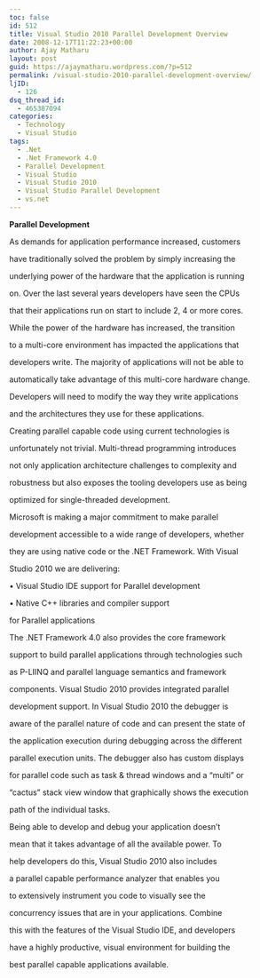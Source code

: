 ```yaml
---
toc: false
id: 512
title: Visual Studio 2010 Parallel Development Overview
date: 2008-12-17T11:22:23+00:00
author: Ajay Matharu
layout: post
guid: https://ajaymatharu.wordpress.com/?p=512
permalink: /visual-studio-2010-parallel-development-overview/
ljID:
  - 126
dsq_thread_id:
  - 465387094
categories:
  - Technology
  - Visual Studio
tags:
  - .Net
  - .Net Framework 4.0
  - Parallel Development
  - Visual Studio
  - Visual Studio 2010
  - Visual Studio Parallel Development
  - vs.net
---
```

**Parallel Development**

As demands for application performance increased, customers
  
have traditionally solved the problem by simply increasing the
  
underlying power of the hardware that the application is running
  
on. Over the last several years developers have seen the CPUs
  
that their applications run on start to include 2, 4 or more cores.
  
While the power of the hardware has increased, the transition
  
to a multi-core environment has impacted the applications that
  
developers write. The majority of applications will not be able to
  
automatically take advantage of this multi-core hardware change.
  
Developers will need to modify the way they write applications
  
and the architectures they use for these applications.

Creating parallel capable code using current technologies is
  
unfortunately not trivial. Multi-thread programming introduces
  
not only application architecture challenges to complexity and
  
robustness but also exposes the tooling developers use as being
  
optimized for single-threaded development.

Microsoft is making a major commitment to make parallel
  
development accessible to a wide range of developers, whether
  
they are using native code or the .NET Framework. With Visual
  
Studio 2010 we are delivering:

• Visual Studio IDE support for Parallel development
  
• Native C++ libraries and compiler support
  
for Parallel applications

The .NET Framework 4.0 also provides the core framework
  
support to build parallel applications through technologies such
  
as P-LIINQ and parallel language semantics and framework
  
components. Visual Studio 2010 provides integrated parallel
  
development support. In Visual Studio 2010 the debugger is
  
aware of the parallel nature of code and can present the state of
  
the application execution during debugging across the different
  
parallel execution units. The debugger also has custom displays
  
for parallel code such as task & thread windows and a &#8220;multi&#8221; or
  
&#8220;cactus&#8221; stack view window that graphically shows the execution
  
path of the individual tasks.

Being able to develop and debug your application doesn&#8217;t
  
mean that it takes advantage of all the available power. To
  
help developers do this, Visual Studio 2010 also includes
  
a parallel capable performance analyzer that enables you
  
to extensively instrument you code to visually see the
  
concurrency issues that are in your applications. Combine
  
this with the features of the Visual Studio IDE, and developers
  
have a highly productive, visual environment for building the
  
best parallel capable applications available.
